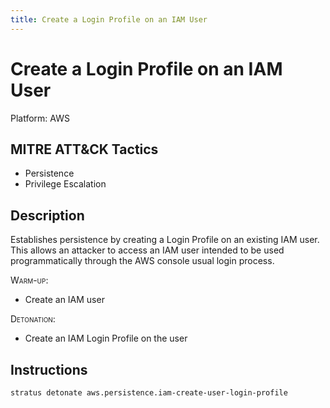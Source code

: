 ```yaml
---
title: Create a Login Profile on an IAM User
---
```


# Create a Login Profile on an IAM User




Platform: AWS

## MITRE ATT&CK Tactics


- Persistence
- Privilege Escalation

## Description


Establishes persistence by creating a Login Profile on an existing IAM user. This allows an attacker to access an IAM
user intended to be used programmatically through the AWS console usual login process. 

<span style="font-variant: small-caps;">Warm-up</span>:

- Create an IAM user

<span style="font-variant: small-caps;">Detonation</span>: 

- Create an IAM Login Profile on the user


## Instructions

```bash title="Detonate with Stratus Red Team"
stratus detonate aws.persistence.iam-create-user-login-profile
```